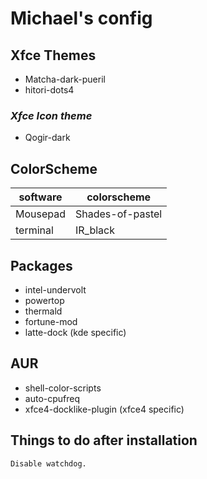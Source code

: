 # Michael's config

## Xfce Themes

- Matcha-dark-pueril
- hitori-dots4

### _Xfce Icon theme_

- Qogir-dark

## ColorScheme

|  software  |  colorscheme  |
|  ----  | -----  |
|   Mousepad | Shades-of-pastel |
|   terminal | IR_black  |

## Packages

- intel-undervolt
- powertop
- thermald
- fortune-mod
- latte-dock (kde specific)

## AUR

- shell-color-scripts
- auto-cpufreq
- xfce4-docklike-plugin (xfce4 specific)

## Things to do after installation

    Disable watchdog.
